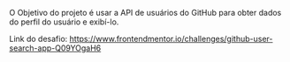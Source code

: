 O Objetivo do projeto é usar a API de usuários do GitHub para obter dados do perfil do usuário e exibí-lo.

Link do desafio:
https://www.frontendmentor.io/challenges/github-user-search-app-Q09YOgaH6
